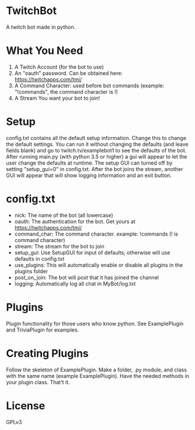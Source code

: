 # TwitchBot
A twitch bot made in python. 

# What You Need
1. A Twitch Account (for the bot to use)
2. An "oauth" password. Can be obtained here: https://twitchapps.com/tmi/
3. A Command Character: used before bot commands (example: "!commands", the command character is !)
4. A Stream You want your bot to join!

# Setup
config.txt contains all the default setup information. Change this to change the default settings.
You can run it without changing the defaults (and leave fields blank) and go to twitch.tv/examplebot1 to see the defaults of the bot.
After running main.py (with python 3.5 or higher) a gui will appear to let the user change the defaults at runtime.
The setup GUI can turned off by setting  "setup_gui=0" in config.txt.
After the bot joins the stream, another GUI will appear that will show logging information and an exit button.

# config.txt
* nick:         The name of the bot (all lowercase)
* oauth:        The authentication for the bot. Get yours at https://twitchapps.com/tmi/
* command_char: The command character. example: !commands (! is command character)
* stream:       The stream for the bot to join
* setup_gui:    Use SetupGUI for input of defaults; otherwise will use defaults in config.txt
* use_plugins:  This will automatically enable or disable all plugins in the plugins folder
* post_on_join: The bot will post that it has joined the channel
* logging:      Automatically log all chat in MyBot/log.txt

# Plugins
Plugin functionality for those users who know python. See ExamplePlugin and TriviaPlugin for examples.

# Creating Plugins
Follow the skeleton of ExamplePlugin.
Make a folder, .py module, and class with the same name (example ExamplePlugin).
Have the needed methods in your plugin class.
That't it.

# License
GPLv3
